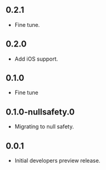 ## 0.2.1

* Fine tune.

## 0.2.0

* Add iOS support.

## 0.1.0

* Fine tune

## 0.1.0-nullsafety.0

* Migrating to null safety.

## 0.0.1

* Initial developers preview release.
